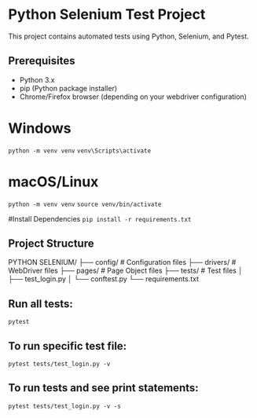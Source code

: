 # Python Selenium Test Project

This project contains automated tests using Python, Selenium, and Pytest.

## Prerequisites

- Python 3.x
- pip (Python package installer)
- Chrome/Firefox browser (depending on your webdriver configuration)

# Windows
`python -m venv venv`
`venv\Scripts\activate`

# macOS/Linux
`python -m venv venv`
`source venv/bin/activate`

#Install Dependencies
`pip install -r requirements.txt`

## Project Structure
PYTHON SELENIUM/
├── config/         # Configuration files
├── drivers/        # WebDriver files
├── pages/          # Page Object files
├── tests/          # Test files
│   ├── test_login.py
│   └── conftest.py
└── requirements.txt

## Run all tests:
`pytest`

## To run specific test file:
`pytest tests/test_login.py -v`

## To run tests and see print statements:
`pytest tests/test_login.py -v -s`
